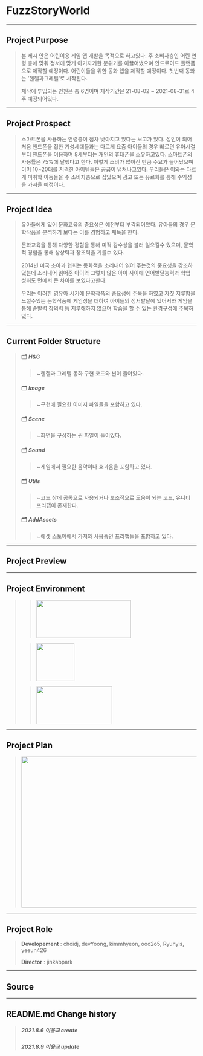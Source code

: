 # FuzzStoryWorld
--------------
## Project Purpose
> 본 제시 안은 어린이용 게임 앱 개발을 목적으로 하고있다. 주 소비자층인 어린 연령 층에 맞춰 정서에 맞게 아기자기한 분위기를 이끌어냈으며 안드로이드 플랫폼으로 제작할 예정이다. 어린이들을 위한 동화 앱을 제작할 예정이다. 첫번째 동화는 '헨젤과그레텔'로 시작된다.
>  
> 제작에 투입되는 인원은 총 6명이며 제작기간은 21-08-02 ~ 2021-08-31로 4주 예정되어있다.
--------------
## Project Prospect
> 스마트폰을 사용하는 연령층이 점차 낮아지고 있다는 보고가 있다. 성인이 되어 처음 핸드폰을 접한 기성세대들과는 다르게 요즘 아이들의 경우 빠르면 유아시절부터 핸드폰을 이용하며 8세부터는 개인의 휴대폰을 소유하고있다. 스마트폰의 사용률은 75%에 달했다고 한다. 이렇게 소비가 많아진 만큼 수요가 늘어났으며 이미 10~20대를 저격한 아이템들은 공급이 넘쳐나고있다. 우리들은 이와는 다르게 미취학 아동들을 주 소비자층으로 잡았으며 광고 또는 유료화를 통해 수익성을 가져올 예정이다.
--------------
## Project Idea
> 유아들에게 있어 문화교육의 중요성은 예전부터 부각되어왔다. 유아들의 경우 문학작품을 분석하기 보다는 이를 경험하고 체득을 한다. 
> 
> 문화교육을 통해 다양한 경험을 통해 미적 감수성을 불러 일으킬수 있으며, 문학적 경험을 통해 상상력과 창조력을 기를수 있다. 
> 
> 2014년 미국 소아과 협회는 동화책을 소리내어 읽어 주는것의 중요성을 강조하였는데 소리내어 읽어준 아이와 그렇지 않은 아이 사이에 언어발달능력과 학업 성취도 면에서 큰 차이를 보였다고한다.
> 
> 우리는 이러한 영유아 시기에 문학작품의 중요성에 주목을 하였고 자칫 지루함을 느낄수있는 문학작품에 게임성을 더하여 아이들의 정서발달에 있어서와 게임을 통해 순발력 창의력 등 지루해하지 않으며 학습을 할 수 있는 환경구성에 주목하였다.
--------------
## Current Folder Structure
> #### 🗂 *H&G*
> > ⌙헨젤과 그레텔 동화 구현 코드와 씬이 들어있다.
> #### 🗂 *Image*
> > ⌙구현에 필요한 이미지 파일들을 포함하고 있다.
> #### 🗂 *Scene*
> > ⌙화면을 구성하는 씬 파일이 들어있다.
> #### 🗂 *Sound*
> > ⌙게임에서 필요한 음악이나 효과음을 포함하고 있다.
> #### 🗂 *Utils*
> > ⌙코드 상에 공통으로 사용되거나 보조적으로 도움이 되는 코드, 유니티 프리팹이 존재한다.
> #### 🗂 *AddAssets*
> > ⌙에셋 스토어에서 가져와 사용중인 프리팹들을 포함하고 있다.
-------------
## Project Preview

-------------
## Project Environment
> > <img src = "https://user-images.githubusercontent.com/69896751/126106961-8e80aaa4-62f1-4050-8ac4-34a31f03d97f.png" width="250" height="100">
>
> > <img src = "https://user-images.githubusercontent.com/69896751/126106905-93b82409-7d37-4b95-9718-c2fb3be58e3e.png" width="100" height="100">
>
> > <img src = "https://user-images.githubusercontent.com/69896751/126107498-3f1366d8-7290-4c0d-9107-26cc2f944d8a.jpeg" width="200" height="100" text="Text to Speech">   
------------
## Project Plan
> <img src = "https://user-images.githubusercontent.com/73592778/128461400-c5dc3d5d-b01f-4f97-a1c4-550d95cc8de6.png" width="700" height="400">
>
------------
## Project Role
> **Developement** : choidj, devYoong, kimmhyeon, ooo2o5, Ryuhyis, yeeun426
>
> **Director** : jinkabpark
-------------
## Source

-------------
## README.md Change history
> ##### *2021.8.6 이윤교 create*
> ##### *2021.8.9 이윤교 update*

